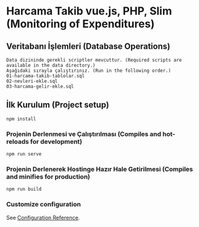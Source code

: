 # Harcama Takib vue.js, PHP, Slim (Monitoring of Expenditures)

## Veritabanı İşlemleri (Database Operations)

```
Data dizininde gerekli scriptler mevcuttur. (Required scripts are available in the data directory.)
Aşağıdaki sırayla çalıştırınız. (Run in the following order.)
01-harcama-takib-tablolar.sql
02-nevleri-ekle.sql
03-harcama-gelir-ekle.sql
```

## İlk Kurulum (Project setup)

```
npm install
```

### Projenin Derlenmesi ve Çalıştırılması (Compiles and hot-reloads for development)

```
npm run serve
```

### Projenin Derlenerek Hostinge Hazır Hale Getirilmesi (Compiles and minifies for production)

```
npm run build
```

### Customize configuration

See [Configuration Reference](https://cli.vuejs.org/config/).
